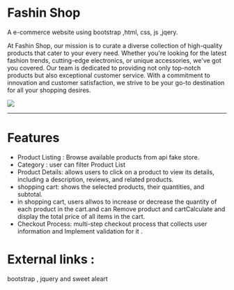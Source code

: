 
<h1>Fashin Shop</h1>
<a href="https://655c6b10ebc67a50a3be8086--magical-pothos-d12a50.netlify.app/"></a>
<p>A e-commerce website using bootstrap ,html, css, js ,jqery.</p>
<p>At Fashin Shop, our mission is to curate a diverse collection of high-quality products that cater to your every need. Whether you're looking for the latest fashion trends, cutting-edge electronics, or unique accessories, we've got you covered. Our team is dedicated to providing not only top-notch products but also exceptional customer service. With a commitment to innovation and customer satisfaction, we strive to be your go-to destination for all your shopping desires.</p>
<img src="https://github.com/Raghad-Khatatba/Training2/assets/92331567/ff02fc13-8136-4c89-aba0-03e8d5f944d5">
<br>
<hr>
<h1>Features</h1>
<ul>
  <li>Product Listing : Browse available products from api fake store.</li>
  <li>Category : user can filter Product List </li>
  <li>Product Details: allows users to click on a product to view its details, including a description, reviews, and related products.</li>
  <li>shopping cart: shows the selected products, their quantities, and subtotal.</li>
  <li>in shopping cart, users allwos to increase or decrease the quantity of each product in the cart.and can Remove product and cartCalculate and display the total price of all items in the cart.</li>
  <li>Checkout Process: multi-step checkout process that collects user information and Implement validation for it .</li>
</ul>
<h1>External links :</h1>
<p>bootstrap , jquery and sweet aleart</p>
